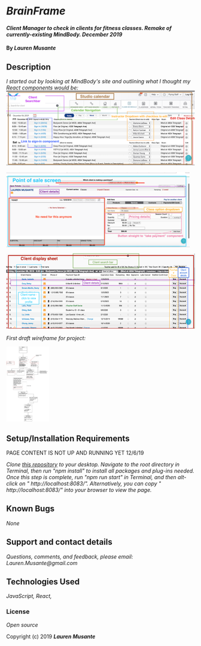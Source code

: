 # _BrainFrame_

#### _Client Manager to check in clients for fitness classes. Remake of currently-existing MindBody. December 2019_

#### By _**Lauren Musante**_

## Description

_I started out by looking at MindBody's site and outlining what I thought my React components would be:_
<img src="calendar.png"
	alt="Calendar React Outline"
	style="float: center" 
	height= "200" />  

<img src="pos.png"
	alt="Point of Sale"
	style="float: center" 
	height= "200" />  

<img src="clientDisplay.png"
	alt="Client Display"
	style="float: center" 
	height= "200" />  

_First draft wireframe for project:_

<img src="wireframe.jpg"
	alt="Project wireframe"
	style="float: center" 
	height= "200" />  

## Setup/Installation Requirements

PAGE CONTENT IS NOT UP AND RUNNING YET 12/6/19

_Clone [this repository](https://github.com/LaurenMusante/BrainFrame) to your desktop. Navigate to the root directory in Terminal, then run "npm install" to install all packages and plug-ins needed. Once this step is complete, run "npm run start" in Terminal, and then alt-click on " http://localhost:8083/". Alternatively, you can copy " http://localhost:8083/" into your browser to view the page._


## Known Bugs

_None_

## Support and contact details

_Questions, comments, and feedback, please email: Lauren.Musante@gmail.com_

## Technologies Used

_JavaScript, React,_

### License

*Open source*

Copyright (c) 2019 **_Lauren Musante_**